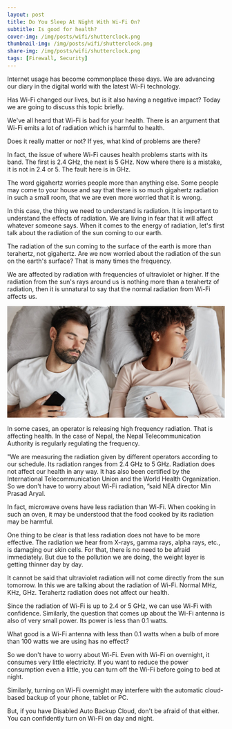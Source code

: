 ```yaml
---
layout: post
title: Do You Sleep At Night With Wi-Fi On?
subtitle: Is good for health?
cover-img: /img/posts/wifi/shutterclock.png
thumbnail-img: /img/posts/wifi/shutterclock.png
share-img: /img/posts/wifi/shutterclock.png
tags: [Firewall, Security]
---
```


Internet usage has become commonplace these days. We are advancing our diary in the digital world with the latest Wi-Fi technology.

Has Wi-Fi changed our lives, but is it also having a negative impact? Today we are going to discuss this topic briefly.

We've all heard that Wi-Fi is bad for your health. There is an argument that Wi-Fi emits a lot of radiation which is harmful to health.

Does it really matter or not? If yes, what kind of problems are there?

In fact, the issue of where Wi-Fi causes health problems starts with its band. The first is 2.4 GHz, the next is 5 GHz. Now where there is a mistake, it is not in 2.4 or 5. The fault here is in GHz.

The word gigahertz worries people more than anything else. Some people may come to your house and say that there is so much gigahertz radiation in such a small room, that we are even more worried that it is wrong.

In this case, the thing we need to understand is radiation. It is important to understand the effects of radiation. We are living in fear that it will affect whatever someone says. When it comes to the energy of radiation, let's first talk about the radiation of the sun coming to our earth.

The radiation of the sun coming to the surface of the earth is more than terahertz, not gigahertz. Are we now worried about the radiation of the sun on the earth's surface? That is many times the frequency.

We are affected by radiation with frequencies of ultraviolet or higher. If the radiation from the sun's rays around us is nothing more than a terahertz of radiation, then it is unnatural to say that the normal radiation from Wi-Fi affects us.

![Wifi](/img/posts/wifi/phone-sleeping.jpg)

In some cases, an operator is releasing high frequency radiation. That is affecting health. In the case of Nepal, the Nepal Telecommunication Authority is regularly regulating the frequency.

"We are measuring the radiation given by different operators according to our schedule. Its radiation ranges from 2.4 GHz to 5 GHz. Radiation does not affect our health in any way. It has also been certified by the International Telecommunication Union and the World Health Organization. So we don't have to worry about Wi-Fi radiation, ”said NEA director Min Prasad Aryal.

In fact, microwave ovens have less radiation than Wi-Fi. When cooking in such an oven, it may be understood that the food cooked by its radiation may be harmful.

One thing to be clear is that less radiation does not have to be more effective. The radiation we hear from X-rays, gamma rays, alpha rays, etc., is damaging our skin cells. For that, there is no need to be afraid immediately. But due to the pollution we are doing, the weight layer is getting thinner day by day.

It cannot be said that ultraviolet radiation will not come directly from the sun tomorrow. In this we are talking about the radiation of Wi-Fi. Normal MHz, KHz, GHz. Terahertz radiation does not affect our health.

Since the radiation of Wi-Fi is up to 2.4 or 5 GHz, we can use Wi-Fi with confidence. Similarly, the question that comes up about the Wi-Fi antenna is also of very small power. Its power is less than 0.1 watts.

What good is a Wi-Fi antenna with less than 0.1 watts when a bulb of more than 100 watts we are using has no effect?

So we don't have to worry about Wi-Fi. Even with Wi-Fi on overnight, it consumes very little electricity. If you want to reduce the power consumption even a little, you can turn off the Wi-Fi before going to bed at night.

Similarly, turning on Wi-Fi overnight may interfere with the automatic cloud-based backup of your phone, tablet or PC.

But, if you have Disabled Auto Backup Cloud, don't be afraid of that either. You can confidently turn on Wi-Fi on day and night.